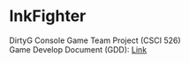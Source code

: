 # InkFighter
DirtyG Console Game Team Project (CSCI 526)   
Game Develop Document (GDD): [Link](https://docs.google.com/document/d/1OqNqCWpAmbemggUPnUqxpPdppfRdJRceh-bSDI2-1mY/edit#heading=h.vydniszftb1n)  
